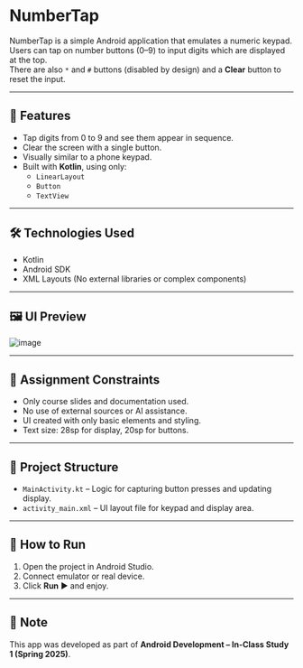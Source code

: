 # NumberTap

NumberTap is a simple Android application that emulates a numeric keypad.  
Users can tap on number buttons (0–9) to input digits which are displayed at the top.  
There are also `*` and `#` buttons (disabled by design) and a **Clear** button to reset the input.

---

## 📱 Features

- Tap digits from 0 to 9 and see them appear in sequence.
- Clear the screen with a single button.
- Visually similar to a phone keypad.
- Built with **Kotlin**, using only:
  - `LinearLayout`
  - `Button`
  - `TextView`

---

## 🛠️ Technologies Used

- Kotlin
- Android SDK
- XML Layouts (No external libraries or complex components)

---

## 🖼️ UI Preview

![image](https://github.com/user-attachments/assets/74dba6b0-d1b1-4184-b979-99a3e12ecde4)




---

## 📝 Assignment Constraints

- Only course slides and documentation used.
- No use of external sources or AI assistance.
- UI created with only basic elements and styling.
- Text size: 28sp for display, 20sp for buttons.

---

## 📂 Project Structure

- `MainActivity.kt` – Logic for capturing button presses and updating display.
- `activity_main.xml` – UI layout file for keypad and display area.

---

## 🔧 How to Run

1. Open the project in Android Studio.
2. Connect emulator or real device.
3. Click **Run** ▶️ and enjoy.

---

## 📌 Note

This app was developed as part of **Android Development – In-Class Study 1 (Spring 2025)**.


